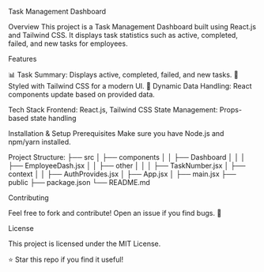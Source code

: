 Task Management Dashboard

Overview
This project is a Task Management Dashboard built using React.js and Tailwind CSS. It displays task statistics such as active, completed, failed, and new tasks for employees.

Features

📊 Task Summary: Displays active, completed, failed, and new tasks.
🎨 Styled with Tailwind CSS for a modern UI.
🚀 Dynamic Data Handling: React components update based on provided data.

Tech Stack
Frontend: React.js, Tailwind CSS
State Management: Props-based state handling

Installation & Setup
Prerequisites
Make sure you have Node.js and npm/yarn installed.

Project Structure:
├── src
│   ├── components
│   │   ├── Dashboard
│   │   │   ├── EmployeeDash.jsx
│   │   ├── other
│   │   │   ├── TaskNumber.jsx
│   ├── context
│   │   ├── AuthProvides.jsx
│   ├── App.jsx
│   ├── main.jsx
├── public
├── package.json
└── README.md

Contributing

Feel free to fork and contribute! Open an issue if you find bugs. 🚀

License

This project is licensed under the MIT License.

⭐ Star this repo if you find it useful!

